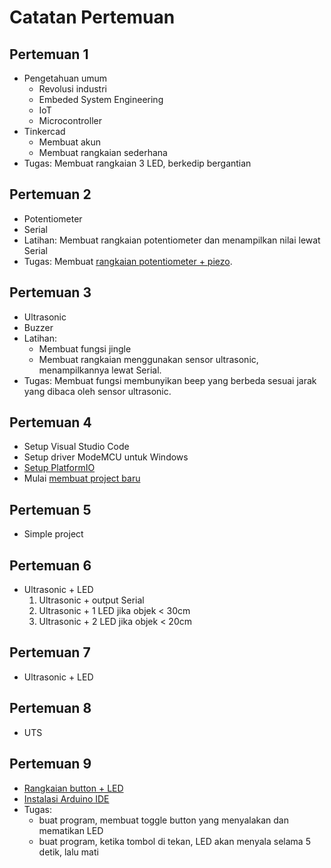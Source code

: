 # Catatan Pertemuan

## Pertemuan 1
- Pengetahuan umum
  - Revolusi industri
  - Embeded System Engineering
  - IoT
  - Microcontroller
- Tinkercad
  - Membuat akun
  - Membuat rangkaian sederhana
- Tugas: Membuat rangkaian 3 LED, berkedip bergantian

## Pertemuan 2
- Potentiometer
- Serial
- Latihan: Membuat rangkaian potentiometer dan menampilkan nilai lewat Serial
- Tugas: Membuat [rangkaian potentiometer + piezo](latihan/tugas-piezo-1.md).

## Pertemuan 3
- Ultrasonic
- Buzzer
- Latihan:
  - Membuat fungsi jingle
  - Membuat rangkaian menggunakan sensor ultrasonic, menampilkannya lewat Serial.
- Tugas: Membuat fungsi membunyikan beep yang berbeda sesuai jarak yang dibaca oleh sensor ultrasonic.

## Pertemuan 4
- Setup Visual Studio Code
- Setup driver ModeMCU untuk Windows
- [Setup PlatformIO](platformio.md)
- Mulai [membuat project baru](new-project.md)

## Pertemuan 5
- Simple project

## Pertemuan 6
- Ultrasonic + LED
  1. Ultrasonic + output Serial
  2. Ultrasonic + 1 LED jika objek < 30cm
  3. Ultrasonic + 2 LED jika objek < 20cm

## Pertemuan 7
- Ultrasonic + LED

## Pertemuan 8
- UTS


## Pertemuan 9
- [Rangkaian button + LED](komponen-button.md)
- [Instalasi Arduino IDE](setup-esp32-di-arduino-ide.md)
- Tugas:
  - buat program, membuat toggle button yang menyalakan dan mematikan LED
  - buat program, ketika tombol di tekan, LED akan menyala selama 5 detik, lalu mati
